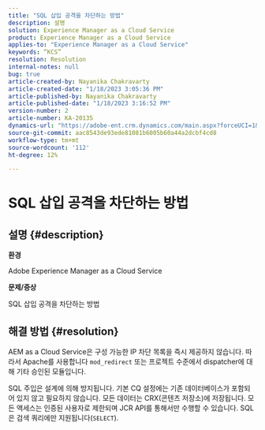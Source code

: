 ```yaml
---
title: "SQL 삽입 공격을 차단하는 방법"
description: 설명
solution: Experience Manager as a Cloud Service
product: Experience Manager as a Cloud Service
applies-to: "Experience Manager as a Cloud Service"
keywords: “KCS”
resolution: Resolution
internal-notes: null
bug: true
article-created-by: Nayanika Chakravarty
article-created-date: "1/18/2023 3:05:36 PM"
article-published-by: Nayanika Chakravarty
article-published-date: "1/18/2023 3:16:52 PM"
version-number: 2
article-number: KA-20135
dynamics-url: "https://adobe-ent.crm.dynamics.com/main.aspx?forceUCI=1&pagetype=entityrecord&etn=knowledgearticle&id=e5c2718e-4197-ed11-aad1-6045bd006b4b"
source-git-commit: aac8543de93ede81081b6005b60a44a2dcbf4cd8
workflow-type: tm+mt
source-wordcount: '112'
ht-degree: 12%

---
```


# SQL 삽입 공격을 차단하는 방법

## 설명 {#description}


<b>환경</b>

Adobe Experience Manager as a Cloud Service

<b>문제/증상</b>

SQL 삽입 공격을 차단하는 방법


## 해결 방법 {#resolution}


AEM as a Cloud Service은 구성 가능한 IP 차단 목록을 즉시 제공하지 않습니다. 따라서 Apache를 사용합니다 `mod_redirect` 또는 프로젝트 수준에서 dispatcher에 대해 기타 승인된 모듈입니다.

SQL 주입은 설계에 의해 방지됩니다. 기본 CQ 설정에는 기존 데이터베이스가 포함되어 있지 않고 필요하지 않습니다. 모든 데이터는 CRX(콘텐츠 저장소)에 저장됩니다. 모든 액세스는 인증된 사용자로 제한되며 JCR API를 통해서만 수행할 수 있습니다. SQL은 검색 쿼리에만 지원됩니다(`SELECT`).

